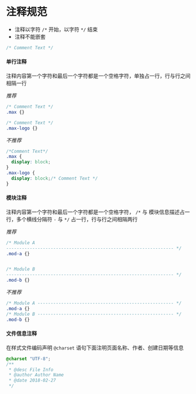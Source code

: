 # 注释规范

* 注释以字符 `/*` 开始，以字符 `*/` 结束
* 注释不能嵌套

```css
/* Comment Text */
```

#### 单行注释

注释内容第一个字符和最后一个字符都是一个空格字符，单独占一行，行与行之间相隔一行

*推荐*

```css
/* Comment Text */
.max {}

/* Comment Text */
.max-logo {}
```

*不推荐*

```css
/*Comment Text*/
.max {
  display: block;
}
.max-logo {
  display: block;/* Comment Text */
}
```

#### 模块注释

注释内容第一个字符和最后一个字符都是一个空格字符， `/*` 与 模块信息描述占一行，多个横线分隔符 `-` 与 `*/` 占一行，行与行之间相隔两行

*推荐*

```css
/* Module A
---------------------------------------------------------------- */
.mod-a {}


/* Module B
---------------------------------------------------------------- */
.mod-b {}
```

*不推荐*

```css
/* Module A ---------------------------------------------------- */
.mod-a {}
/* Module B ---------------------------------------------------- */
.mod-b {}
```

#### 文件信息注释

在样式文件编码声明 `@charset` 语句下面注明页面名称、作者、创建日期等信息

```css
@charset "UTF-8";
/**
 * @desc File Info
 * @author Author Name
 * @date 2018-02-27
 */
```
